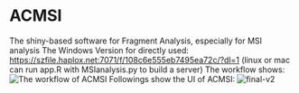 # ACMSI
The shiny-based software for Fragment Analysis, especially for MSI analysis
The Windows Version for directly used: 
https://szfile.haplox.net:7071/f/108c6e555eb7495ea72c/?dl=1
(linux or mac can run app.R with MSIanalysis.py to build a server)
The workflow shows:
![The workflow of ACMSI](https://github.com/CrazyJayyy/ACMSI/assets/173884768/61208972-613e-407d-b568-9404fc6b9295)
Followings show the UI of ACMSI:
![final-v2](https://github.com/CrazyJayyy/ACMSI/assets/173884768/6511e05f-702d-4b3e-8842-a3cbe805b14f)
